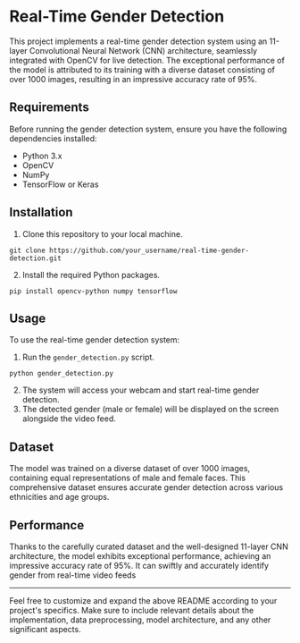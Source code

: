 # Real-Time Gender Detection

This project implements a real-time gender detection system using an 11-layer Convolutional Neural Network (CNN) architecture, seamlessly integrated with OpenCV for live detection. The exceptional performance of the model is attributed to its training with a diverse dataset consisting of over 1000 images, resulting in an impressive accuracy rate of 95%.

## Requirements

Before running the gender detection system, ensure you have the following dependencies installed:

- Python 3.x
- OpenCV
- NumPy
- TensorFlow or Keras

## Installation

1. Clone this repository to your local machine.
```
git clone https://github.com/your_username/real-time-gender-detection.git
```

2. Install the required Python packages.
```
pip install opencv-python numpy tensorflow
```

## Usage

To use the real-time gender detection system:

1. Run the `gender_detection.py` script.
```
python gender_detection.py
```

2. The system will access your webcam and start real-time gender detection.
3. The detected gender (male or female) will be displayed on the screen alongside the video feed.

## Dataset

The model was trained on a diverse dataset of over 1000 images, containing equal representations of male and female faces. This comprehensive dataset ensures accurate gender detection across various ethnicities and age groups.

## Performance

Thanks to the carefully curated dataset and the well-designed 11-layer CNN architecture, the model exhibits exceptional performance, achieving an impressive accuracy rate of 95%. It can swiftly and accurately identify gender from real-time video feeds

---
Feel free to customize and expand the above README according to your project's specifics. Make sure to include relevant details about the implementation, data preprocessing, model architecture, and any other significant aspects.
